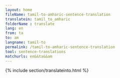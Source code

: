 ```yaml
---
layout: home
fileName: tamil-to-amharic-sentence-translation
translatein: tamil_to_amharic
folderName : translate
lang: en
from: ta
to: am
langname: tamil-to
permalink: /tamil-to-amharic-sentence-translation
tool: sentence-translations
matchurls: en&&ta&&am
---
```

{% include section/translateinto.html %}
